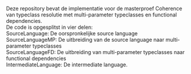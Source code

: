 Deze repository bevat de implementatie voor de masterproef Coherence van typeclass resolutie met multi-parameter typeclasses en functional dependencies.  
De code is opgesplitst in vier delen:  
SourceLanguage: De oorspronkelijke source language  
SourceLanguageMP: De uitbreiding van de source language naar multi-parameter typeclasses  
SourceLanguageFD: De uitbreiding van multi-parameter typeclasses naar functional dependencies  
IntermediateLanguage: De intermediate language.
